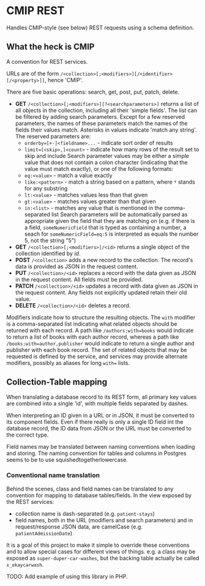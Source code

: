 # CMIP REST

Handles CMIP-style (see below) REST requests using a schema definition.

## What the heck is CMIP

A convention for REST services.

URLs are of the form ```/<collection>[;<modifiers>][/<identifier>[/<property>]]```, hence 'CMIP'.

There are five basic operations: search, get, post, put, patch, delete.

- **GET** ```/<collection>[;<modifiers>][?<searchparameters>]``` returns a list of all objects in the collection, including all their 'simple fields'.
  The list can be filtered by adding search parameters.
  Except for a few reserved parameters, the names of these parameters match the names of the fields their values match.
  Asterisks in values indicate 'match any string'.
  The reserved parameters are:
  - ```orderby=[+-]<fieldname>...``` - indicate sort order of results
  - ```limit=[<skip>,]<count>``` - indicate how many rows of the result set to skip and include
  Search parameter values may be either a simple value that does not
  contain a colon character (indicating that the value must match
  exactly), or one of the following formats:
  - ```eq:<value>``` - match a value exactly
  - ```like:<pattern>``` - match a string based on a pattern, where ```*``` stands for any substring
  - ```lt:<value>``` - matches values less than that given
  - ```gt:<value>``` - matches values greater than that given
  - ```in:<list>``` - matches any value that is mentioned in the comma-separated list
  Search parameters will be automatically parsed as appropriate given
  the field that they are matching on (e.g. if there is a field,
  ```someNumericField``` that is typed as containing a number, a seach
  for ```someNumericField=eq:5``` is interpreted as equals the number
  5, not the string "5")
- **GET** ```/<collection>[;<modifiers>]/<id>``` returns a single object of the collection identified by _id_.
- **POST** ```/<collection>``` adds a new record to the collection.
  The record's data is provided as JSON in the request content.
- **PUT** ```/<collection>/<id>``` replaces a record with the data given as JSON in the request content.
  All fields must be provided.
- **PATCH** ```/<collection>/<id>``` updates a record with data given as JSON in the request content.
  Any fields not explicitly updated retain their old value.
- **DELETE** ```/<collection>/<id>``` deletes a record.

Modifiers indicate how to structure the resulting objects.
The ```with``` modifier is a comma-separated list indicating what related objects should be returned with each record.
A path like ```/authors;with=books``` would indicate to return a list of books with each author record, whereas
a path like ```/books;with=author,publisher``` would indicate to return a single author and publisher with each book record.
The set of related objects that may be requested is defined by the service, and services may provide
alternate modifiers, possibly as aliases for long ```with=``` lists.


## Collection-Table mapping

When translating a database record to its REST form, all primary key
values are combined into a single 'id', with multiple fields separated
by dashes.

When interpreting an ID given in a URL or in JSON, it must be
converted to its component fields.  Even if there really is only a
single ID field int the database record, the ID data from JSON or the
URL must be converted to the correct type.

Field names may be translated between naming conventions when loading
and storing.  The naming convention for tables and columns in Postgres
seems to be to use squishedtogetherlowercase.


### Conventional name translation

Behind the scenes, class and field names can be translated to any
convention for mapping to database tables/fields.
In the view exposed by the REST services:

- collection name is dash-separated (e.g. ```patient-stays```)
- field names, both in the URL (modifiers and search parameters) and
  in request/response JSON data, are camelCase
  (e.g. ```patientAdmissionDate```)

It is a goal of this project to make it simple to override these
conventions and to allow special cases for different views of things.
e.g. a class may be exposed as ```super-duper-car-washes```, but the
backing table actually be called ```x_okaycarwash```.


TODO: Add example of using this library in PHP.
